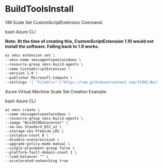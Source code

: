 # BuildToolsInstall

VM Scale Set CustomScriptExtension Command:

bash Azure CLI 

**Note: At the time of creating this, CustomScriptExtension 1.10 would not install the software. Falling back to 1.9 works.**

```bash
az vmss extension set \
--vmss-name vmssagentspoolwindows \
--resource-group vmss-build-agents \
--name CustomScriptExtension \
--version 1.9 \
--publisher Microsoft.Compute \
--settings '{ "FileUris":["https://raw.githubusercontent.com/TCROC/BuildToolsInstall/master/Windows/InstallTools.ps1"], "commandToExecute": "Powershell.exe -ExecutionPolicy Unrestricted -File InstallTools.ps1" }'
```

Azure Virtual Machine Scale Set Creation Example:

bash Azure CLI
```
az vmss create \
--name vmssagentspoolwindows \
--resource-group vmss-build-agents \
--image "Win2019Datacenter" \
--vm-sku Standard_DS2_v2 \
--storage-sku Premium_LRS \
--instance-count 0 \
--disable-overprovision \
--upgrade-policy-mode manual \
--single-placement-group false \
--platform-fault-domain-count 1 \
--load-balancer "" \
--accelerated-networking true
```
